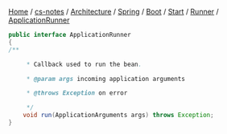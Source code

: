 [Home](https://mengxianbin.github.io) /
[cs-notes](https://mengxianbin.github.io/cs-notes/site) /
[Architecture](https://mengxianbin.github.io/cs-notes/site/Architecture) /
[Spring](https://mengxianbin.github.io/cs-notes/site/Architecture/Spring) /
[Boot](https://mengxianbin.github.io/cs-notes/site/Architecture/Spring/Boot) /
[Start](https://mengxianbin.github.io/cs-notes/site/Architecture/Spring/Boot/Start) /
[Runner](https://mengxianbin.github.io/cs-notes/site/Architecture/Spring/Boot/Start/Runner) /
[ApplicationRunner](https://mengxianbin.github.io/cs-notes/site/Architecture/Spring/Boot/Start/Runner/ApplicationRunner)

```java
public interface ApplicationRunner 
{    
/**

     * Callback used to run the bean.

     * @param args incoming application arguments

     * @throws Exception on error

     */
    void run(ApplicationArguments args) throws Exception;
}
```
